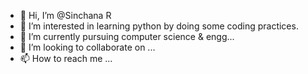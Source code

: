 - 👋 Hi, I’m @Sinchana R
- 👀 I’m interested in learning python by doing some coding practices.
- 🌱 I’m currently pursuing computer science & engg...
- 💞️ I’m looking to collaborate on ...
- 📫 How to reach me ...

<!---
SinchanaR01/SinchanaR01 is a ✨ special ✨ repository because its `README.md` (this file) appears on your GitHub profile.
You can click the Preview link to take a look at your changes.
--->
